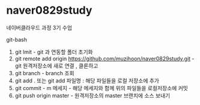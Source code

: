 # naver0829study
네이버클라우드 과정 3기 수업 


git-bash

1. git lmit - git 과 연동할 폴더 초기화
2. git remote add origin https://github.com/muzihoon/naver0829study.git -git 원격저장소에 새로 연결 , 클론하고
3. git branch - branch 조회
4. git add . 또는 git add 파일명 : 해당 파일들을 로컬 저장소에 추가
5. git commit - m 메세지 - 해당 메세지와 함께 위의 파일들을 로컬저장소에 커밋
6. git push origin master - 원격저장소의 master 브랜치에 소스 보내기
